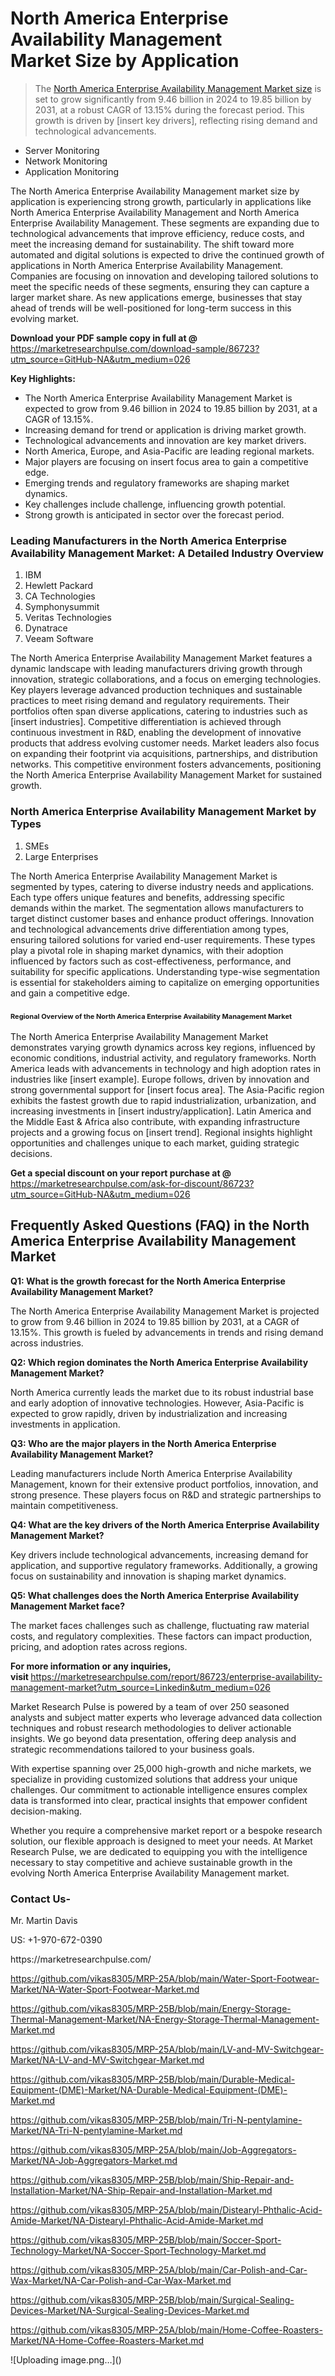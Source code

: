 <h1>North America Enterprise Availability Management Market&nbsp;Size by Application</h1><blockquote><p>The <a href="https://marketresearchpulse.com/download-sample/86723?utm_source=GitHub-NA&amp;utm_medium=026">North America Enterprise Availability Management Market size</a> is set to grow significantly from 9.46 billion in 2024 to 19.85 billion by 2031, at a robust CAGR of 13.15% during the forecast period. This growth is driven by [insert key drivers], reflecting rising demand and technological advancements.</p></blockquote><ul><li>Server Monitoring <li> Network Monitoring <li> Application Monitoring</li></ul><p>The North America Enterprise Availability Management market size by application is experiencing strong growth, particularly in applications like North America Enterprise Availability Management and North America Enterprise Availability Management. These segments are expanding due to technological advancements that improve efficiency, reduce costs, and meet the increasing demand for sustainability. The shift toward more automated and digital solutions is expected to drive the continued growth of applications in North America Enterprise Availability Management. Companies are focusing on innovation and developing tailored solutions to meet the specific needs of these segments, ensuring they can capture a larger market share. As new applications emerge, businesses that stay ahead of trends will be well-positioned for long-term success in this evolving market.</p><p><strong>Download your PDF sample copy in full at @ </strong><a href="https://marketresearchpulse.com/download-sample/86723?utm_source=GitHub-NA&amp;utm_medium=026">https://marketresearchpulse.com/download-sample/86723?utm_source=GitHub-NA&amp;utm_medium=026</a></p><p><strong>Key Highlights: </strong></p><ul><li>The North America Enterprise Availability Management Market is expected to grow from 9.46 billion in 2024 to 19.85 billion by 2031, at a CAGR of 13.15%.</li><li>Increasing demand for trend or application is driving market growth.</li><li>Technological advancements and innovation are key market drivers.</li><li>North America, Europe, and Asia-Pacific are leading regional markets.</li><li>Major players are focusing on insert focus area to gain a competitive edge.</li><li>Emerging trends and regulatory frameworks are shaping market dynamics.</li><li>Key challenges include challenge, influencing growth potential.</li><li>Strong growth is anticipated in sector over the forecast period.</li></ul><h3>Leading Manufacturers in the North America Enterprise Availability Management Market: A Detailed Industry Overview</h3><ol><li>IBM</li><li>Hewlett Packard</li><li>CA Technologies</li><li>Symphonysummit</li><li>Veritas Technologies</li><li>Dynatrace</li><li>Veeam Software</li></ol><div class="flex max-w-full flex-col flex-grow"><div class="min-h-8 text-message flex w-full flex-col items-end gap-2 whitespace-normal break-words [.text-message+&amp;]:mt-5" dir="auto" data-message-author-role="assistant" data-message-id="fd8432e4-4910-450d-b182-61b7bfb0a01f" data-message-model-slug="gpt-4o"><div class="flex w-full flex-col gap-1 empty:hidden first:pt-[3px]"><div class="markdown prose w-full break-words dark:prose-invert light"><p>The North America Enterprise Availability Management Market features a dynamic landscape with leading manufacturers driving growth through innovation, strategic collaborations, and a focus on emerging technologies. Key players leverage advanced production techniques and sustainable practices to meet rising demand and regulatory requirements. Their portfolios often span diverse applications, catering to industries such as [insert industries]. Competitive differentiation is achieved through continuous investment in R&amp;D, enabling the development of innovative products that address evolving customer needs. Market leaders also focus on expanding their footprint via acquisitions, partnerships, and distribution networks. This competitive environment fosters advancements, positioning the North America Enterprise Availability Management Market for sustained growth.</p></div></div></div></div><h3>North America Enterprise Availability Management Market by Types</h3><ol><li>SMEs <li> Large Enterprises</li></ol><div class="flex max-w-full flex-col flex-grow"><div class="min-h-8 text-message flex w-full flex-col items-end gap-2 whitespace-normal break-words [.text-message+&amp;]:mt-5" dir="auto" data-message-author-role="assistant" data-message-id="084470be-0bb7-4664-bddf-5156b4f41249" data-message-model-slug="gpt-4o-mini"><div class="flex w-full flex-col gap-1 empty:hidden first:pt-[3px]"><div class="markdown prose w-full break-words dark:prose-invert light"><p>The North America Enterprise Availability Management Market is segmented by types, catering to diverse industry needs and applications. Each type offers unique features and benefits, addressing specific demands within the market. The segmentation allows manufacturers to target distinct customer bases and enhance product offerings. Innovation and technological advancements drive differentiation among types, ensuring tailored solutions for varied end-user requirements. These types play a pivotal role in shaping market dynamics, with their adoption influenced by factors such as cost-effectiveness, performance, and suitability for specific applications. Understanding type-wise segmentation is essential for stakeholders aiming to capitalize on emerging opportunities and gain a competitive edge.</p></div></div></div></div><h3><span style="font-size: 11px;">Regional Overview of the North America Enterprise Availability Management Market</span></h3><div class="flex max-w-full flex-col flex-grow"><div class="min-h-8 text-message flex w-full flex-col items-end gap-2 whitespace-normal break-words [.text-message+&amp;]:mt-5" dir="auto" data-message-author-role="assistant" data-message-id="e9038762-ce64-4e30-91c9-9bd413514231" data-message-model-slug="gpt-4o-mini"><div class="flex w-full flex-col gap-1 empty:hidden first:pt-[3px]"><div class="markdown prose w-full break-words dark:prose-invert light"><p>The North America Enterprise Availability Management Market demonstrates varying growth dynamics across key regions, influenced by economic conditions, industrial activity, and regulatory frameworks. North America leads with advancements in technology and high adoption rates in industries like [insert example]. Europe follows, driven by innovation and strong governmental support for [insert focus area]. The Asia-Pacific region exhibits the fastest growth due to rapid industrialization, urbanization, and increasing investments in [insert industry/application]. Latin America and the Middle East &amp; Africa also contribute, with expanding infrastructure projects and a growing focus on [insert trend]. Regional insights highlight opportunities and challenges unique to each market, guiding strategic decisions.</p></div></div></div></div><p><strong>Get a special discount on your report purchase at @ </strong><a href="https://marketresearchpulse.com/ask-for-discount/86723?utm_source=GitHub-NA&amp;utm_medium=026">https://marketresearchpulse.com/ask-for-discount/86723?utm_source=GitHub-NA&amp;utm_medium=026</a></p><h2>Frequently Asked Questions (FAQ) in the North America Enterprise Availability Management Market</h2><p><strong>Q1: What is the growth forecast for the North America Enterprise Availability Management Market?</strong></p><p>The North America Enterprise Availability Management Market is projected to grow from 9.46 billion in 2024 to 19.85 billion by 2031, at a CAGR of 13.15%. This growth is fueled by advancements in trends and rising demand across industries.</p><p><strong>Q2: Which region dominates the North America Enterprise Availability Management Market?</strong></p><p>North America currently leads the market due to its robust industrial base and early adoption of innovative technologies. However, Asia-Pacific is expected to grow rapidly, driven by industrialization and increasing investments in application.</p><p><strong>Q3: Who are the major players in the North America Enterprise Availability Management Market?</strong></p><p>Leading manufacturers include North America Enterprise Availability Management, known for their extensive product portfolios, innovation, and strong presence. These players focus on R&amp;D and strategic partnerships to maintain competitiveness.</p><p><strong>Q4: What are the key drivers of the North America Enterprise Availability Management Market?</strong></p><p>Key drivers include technological advancements, increasing demand for application, and supportive regulatory frameworks. Additionally, a growing focus on sustainability and innovation is shaping market dynamics.</p><p><strong>Q5: What challenges does the North America Enterprise Availability Management Market face?</strong></p><p>The market faces challenges such as challenge, fluctuating raw material costs, and regulatory complexities. These factors can impact production, pricing, and adoption rates across regions.</p><p><strong>For more information or any inquiries, visit&nbsp;</strong><a href="https://marketresearchpulse.com/report/86723/enterprise-availability-management-market?utm_source=Linkedin&utm_medium=026">https://marketresearchpulse.com/report/86723/enterprise-availability-management-market?utm_source=Linkedin&utm_medium=026</a></p><p>Market Research Pulse is powered by a team of over 250 seasoned analysts and subject matter experts who leverage advanced data collection techniques and robust research methodologies to deliver actionable insights. We go beyond data presentation, offering deep analysis and strategic recommendations tailored to your business goals.</p><p>With expertise spanning over 25,000 high-growth and niche markets, we specialize in providing customized solutions that address your unique challenges. Our commitment to actionable intelligence ensures complex data is transformed into clear, practical insights that empower confident decision-making.</p><p>Whether you require a comprehensive market report or a bespoke research solution, our flexible approach is designed to meet your needs. At Market Research Pulse, we are dedicated to equipping you with the intelligence necessary to stay competitive and achieve sustainable growth in the evolving North America Enterprise Availability Management market.</p><h3><strong>Contact Us-</strong></h3><p>Mr. Martin Davis</p><p>US: +1-970-672-0390</p><p>https://marketresearchpulse.com/</p><p><a href="https://github.com/vikas8305/MRP-25A/blob/main/Water-Sport-Footwear-Market/NA-Water-Sport-Footwear-Market.md">https://github.com/vikas8305/MRP-25A/blob/main/Water-Sport-Footwear-Market/NA-Water-Sport-Footwear-Market.md</a></p><p><a href="https://github.com/vikas8305/MRP-25B/blob/main/Energy-Storage-Thermal-Management-Market/NA-Energy-Storage-Thermal-Management-Market.md">https://github.com/vikas8305/MRP-25B/blob/main/Energy-Storage-Thermal-Management-Market/NA-Energy-Storage-Thermal-Management-Market.md</a></p><p><a href="https://github.com/vikas8305/MRP-25A/blob/main/LV-and-MV-Switchgear-Market/NA-LV-and-MV-Switchgear-Market.md">https://github.com/vikas8305/MRP-25A/blob/main/LV-and-MV-Switchgear-Market/NA-LV-and-MV-Switchgear-Market.md</a></p><p><a href="https://github.com/vikas8305/MRP-25B/blob/main/Durable-Medical-Equipment-(DME)-Market/NA-Durable-Medical-Equipment-(DME)-Market.md">https://github.com/vikas8305/MRP-25B/blob/main/Durable-Medical-Equipment-(DME)-Market/NA-Durable-Medical-Equipment-(DME)-Market.md</a></p><p><a href="https://github.com/vikas8305/MRP-25B/blob/main/Tri-N-pentylamine-Market/NA-Tri-N-pentylamine-Market.md">https://github.com/vikas8305/MRP-25B/blob/main/Tri-N-pentylamine-Market/NA-Tri-N-pentylamine-Market.md</a></p><p><a href="https://github.com/vikas8305/MRP-25A/blob/main/Job-Aggregators-Market/NA-Job-Aggregators-Market.md">https://github.com/vikas8305/MRP-25A/blob/main/Job-Aggregators-Market/NA-Job-Aggregators-Market.md</a></p><p><a href="https://github.com/vikas8305/MRP-25B/blob/main/Ship-Repair-and-Installation-Market/NA-Ship-Repair-and-Installation-Market.md">https://github.com/vikas8305/MRP-25B/blob/main/Ship-Repair-and-Installation-Market/NA-Ship-Repair-and-Installation-Market.md</a></p><p><a href="https://github.com/vikas8305/MRP-25A/blob/main/Distearyl-Phthalic-Acid-Amide-Market/NA-Distearyl-Phthalic-Acid-Amide-Market.md">https://github.com/vikas8305/MRP-25A/blob/main/Distearyl-Phthalic-Acid-Amide-Market/NA-Distearyl-Phthalic-Acid-Amide-Market.md</a></p><p><a href="https://github.com/vikas8305/MRP-25B/blob/main/Soccer-Sport-Technology-Market/NA-Soccer-Sport-Technology-Market.md">https://github.com/vikas8305/MRP-25B/blob/main/Soccer-Sport-Technology-Market/NA-Soccer-Sport-Technology-Market.md</a></p><p><a href="https://github.com/vikas8305/MRP-25A/blob/main/Car-Polish-and-Car-Wax-Market/NA-Car-Polish-and-Car-Wax-Market.md">https://github.com/vikas8305/MRP-25A/blob/main/Car-Polish-and-Car-Wax-Market/NA-Car-Polish-and-Car-Wax-Market.md</a></p><p><a href="https://github.com/vikas8305/MRP-25B/blob/main/Surgical-Sealing-Devices-Market/NA-Surgical-Sealing-Devices-Market.md">https://github.com/vikas8305/MRP-25B/blob/main/Surgical-Sealing-Devices-Market/NA-Surgical-Sealing-Devices-Market.md</a></p><p><a href="https://github.com/vikas8305/MRP-25A/blob/main/Home-Coffee-Roasters-Market/NA-Home-Coffee-Roasters-Market.md">https://github.com/vikas8305/MRP-25A/blob/main/Home-Coffee-Roasters-Market/NA-Home-Coffee-Roasters-Market.md</a></p>
![Uploading image.png…]()
